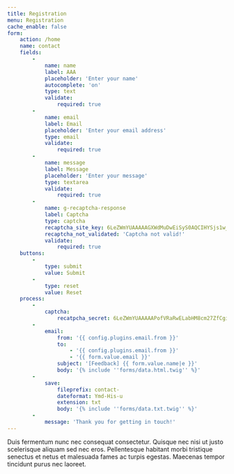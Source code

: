 ```yaml
---
title: Registration
menu: Registration
cache_enable: false
form:
    action: /home
    name: contact
    fields:
        -
            name: name
            label: AAA
            placeholder: 'Enter your name'
            autocomplete: 'on'
            type: text
            validate:
                required: true
        -
            name: email
            label: Email
            placeholder: 'Enter your email address'
            type: email
            validate:
                required: true
        -
            name: message
            label: Message
            placeholder: 'Enter your message'
            type: textarea
            validate:
                required: true
        -
            name: g-recaptcha-response
            label: Captcha
            type: captcha
            recaptcha_site_key: 6LeZWmYUAAAAAGXWdMuDwEiSyS0AQCIHYSjs1w_5
            recaptcha_not_validated: 'Captcha not valid!'
            validate:
                required: true
    buttons:
        -
            type: submit
            value: Submit
        -
            type: reset
            value: Reset
    process:
        -
            captcha:
                recatpcha_secret: 6LeZWmYUAAAAAPofVRaRwELabHM8cm27ZfCgiKeS
        -
            email:
                from: '{{ config.plugins.email.from }}'
                to:
                    - '{{ config.plugins.email.from }}'
                    - '{{ form.value.email }}'
                subject: '[Feedback] {{ form.value.name|e }}'
                body: '{% include ''forms/data.html.twig'' %}'
        -
            save:
                fileprefix: contact-
                dateformat: Ymd-His-u
                extension: txt
                body: '{% include ''forms/data.txt.twig'' %}'
        -
            message: 'Thank you for getting in touch!'
---
```


Duis fermentum nunc nec consequat consectetur. Quisque nec nisi ut justo scelerisque aliquam sed nec eros. Pellentesque habitant morbi tristique senectus et netus et malesuada fames ac turpis egestas. Maecenas tempor tincidunt purus nec laoreet. 
